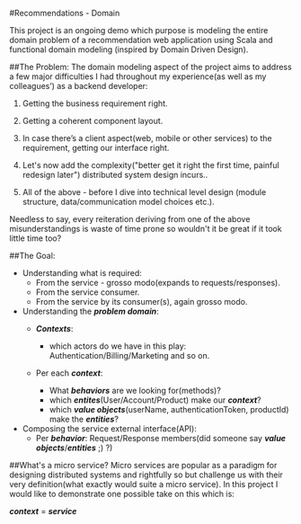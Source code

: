 #Recommendations - Domain


This project is an ongoing demo which purpose is modeling the entire domain problem of a recommendation web application using Scala and functional domain modeling (inspired by Domain Driven Design).

##The Problem:
The domain modeling aspect of the project aims to address a few major difficulties I had throughout my experience(as well as my colleagues’) as a backend developer:

1. Getting the business requirement right.

2. Getting a coherent component layout.

3. In case there’s a client aspect(web, mobile or other services) to the requirement, getting our interface right.

4. Let's now add the complexity("better get it right the first time, painful redesign later") distributed system design incurs..

5. All of the above - before I dive into technical level design (module structure, data/communication model choices etc.).

Needless to say, every reiteration deriving from one of the above misunderstandings is waste of time prone so wouldn't it be great if it took little time too? 

##The Goal:
- Understanding what is required:
	* From the service - grosso modo(expands to requests/responses).
	* From the service consumer.
	* From the service by 	its consumer(s), again grosso modo.
- Understanding the ***problem domain***:
	- ***Contexts***: 
		* which actors do we have in this play: Authentication/Billing/Marketing and so on.

	- Per each ***context***:
		* What ***behaviors*** are we looking for(methods)?
		* which ***entites***(User/Account/Product) make our ***context***?
		* which ***value objects***(userName, authenticationToken, productId) make the ***entities***?
- Composing the service external interface(API):
	* Per ***behavior***: Request/Response members(did someone say ***value objects***/***entities*** ;) ?)
	
##What's a micro service? 
Micro services are popular as a paradigm for designing distributed systems and rightfully so but challenge us with their very definition(what exactly would suite a micro service). In this project I would like to demonstrate one possible take on this which is:

***context*** = ***service***
